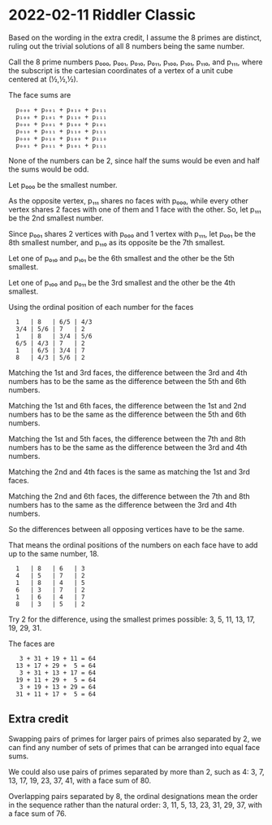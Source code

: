 2022-02-11 Riddler Classic
==========================
Based on the wording in the extra credit, I assume the 8 primes are distinct,
ruling out the trivial solutions of all 8 numbers being the same number.

Call the 8 prime numbers p₀₀₀, p₀₀₁, p₀₁₀, p₀₁₁, p₁₀₀, p₁₀₁, p₁₁₀, and p₁₁₁,
where the subscript is the cartesian coordinates of a vertex of a unit
cube centered at (½,½,½).

The face sums are
```
  p₀₀₀ + p₀₀₁ + p₀₁₀ + p₀₁₁
  p₁₀₀ + p₁₀₁ + p₁₁₀ + p₁₁₁
  p₀₀₀ + p₀₀₁ + p₁₀₀ + p₁₀₁
  p₀₁₀ + p₀₁₁ + p₁₁₀ + p₁₁₁
  p₀₀₀ + p₀₁₀ + p₁₀₀ + p₁₁₀
  p₀₀₁ + p₀₁₁ + p₁₀₁ + p₁₁₁
```

None of the numbers can be 2, since half the sums would be even and half
the sums would be odd.

Let p₀₀₀ be the smallest number.

As the opposite vertex, p₁₁₁ shares no faces with p₀₀₀, while every other
vertex shares 2 faces with one of them and 1 face with the other.  So, let
p₁₁₁ be the 2nd smallest number.

Since p₀₀₁ shares 2 vertices with p₀₀₀ and 1 vertex with p₁₁₁, let p₀₀₁
be the 8th smallest number, and p₁₁₀ as its opposite be the 7th smallest.

Let one of p₀₁₀ and p₁₀₁ be the 6th smallest and the other be
the 5th smallest.

Let one of p₁₀₀ and p₀₁₁ be the 3rd smallest and the other be
the 4th smallest.

Using the ordinal position of each number for the faces
```
  1   | 8   | 6/5 | 4/3
  3/4 | 5/6 | 7   | 2
  1   | 8   | 3/4 | 5/6
  6/5 | 4/3 | 7   | 2
  1   | 6/5 | 3/4 | 7
  8   | 4/3 | 5/6 | 2
```
Matching the 1st and 3rd faces, the difference between the 3rd and 4th numbers
has to be the same as the difference between the 5th and 6th numbers.

Matching the 1st and 6th faces, the difference between the 1st and 2nd numbers
has to be the same as the difference between the 5th and 6th numbers.

Matching the 1st and 5th faces, the difference between the 7th and 8th numbers
has to be the same as the difference between the 3rd and 4th numbers.

Matching the 2nd and 4th faces is the same as matching the 1st and 3rd faces.

Matching the 2nd and 6th faces, the difference between the 7th and 8th numbers
has to the same as the difference between the 3rd and 4th numbers.

So the differences between all opposing vertices have to be the same.

That means the ordinal positions of the numbers on each face have to add up
to the same number, 18.
```
  1   | 8   | 6   | 3
  4   | 5   | 7   | 2
  1   | 8   | 4   | 5
  6   | 3   | 7   | 2
  1   | 6   | 4   | 7
  8   | 3   | 5   | 2
```

Try 2 for the difference, using the smallest primes possible:
3, 5, 11, 13, 17, 19, 29, 31.

The faces are
```
   3 + 31 + 19 + 11 = 64
  13 + 17 + 29 +  5 = 64
   3 + 31 + 13 + 17 = 64
  19 + 11 + 29 +  5 = 64
   3 + 19 + 13 + 29 = 64
  31 + 11 + 17 +  5 = 64
```

Extra credit
------------
Swapping pairs of primes for larger pairs of primes also separated by 2,
we can find any number of sets of primes that can be arranged into equal
face sums.

We could also use pairs of primes separated by more than 2, such as 4:
3, 7, 13, 17, 19, 23, 37, 41, with a face sum of 80.

Overlapping pairs separated by 8, the ordinal designations mean the order
in the sequence rather than the natural order:
3, 11, 5, 13, 23, 31, 29, 37, with a face sum of 76.
